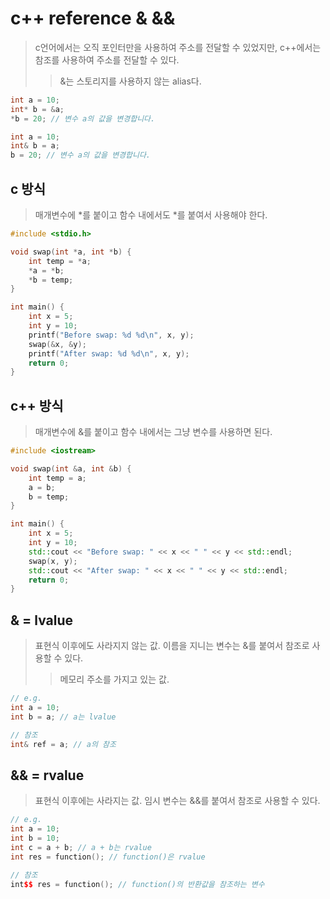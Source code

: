 # c++ reference & &&

> c언어에서는 오직 포인터만을 사용하여 주소를 전달할 수 있었지만, c++에서는 참조를 사용하여 주소를 전달할 수 있다.
>
> > &는 스토리지를 사용하지 않는 alias다.

```cpp
int a = 10;
int* b = &a;
*b = 20; // 변수 a의 값을 변경합니다.

int a = 10;
int& b = a;
b = 20; // 변수 a의 값을 변경합니다.
```

## c 방식

> 매개변수에 *를 붙이고 함수 내에서도 *를 붙여서 사용해야 한다.

```c
#include <stdio.h>

void swap(int *a, int *b) {
    int temp = *a;
    *a = *b;
    *b = temp;
}

int main() {
    int x = 5;
    int y = 10;
    printf("Before swap: %d %d\n", x, y);
    swap(&x, &y);
    printf("After swap: %d %d\n", x, y);
    return 0;
}
```

## c++ 방식

> 매개변수에 &를 붙이고 함수 내에서는 그냥 변수를 사용하면 된다.

```cpp
#include <iostream>

void swap(int &a, int &b) {
    int temp = a;
    a = b;
    b = temp;
}

int main() {
    int x = 5;
    int y = 10;
    std::cout << "Before swap: " << x << " " << y << std::endl;
    swap(x, y);
    std::cout << "After swap: " << x << " " << y << std::endl;
    return 0;
}
```

## & = lvalue

> 표현식 이후에도 사라지지 않는 값. 이름을 지니는 변수는 &를 붙여서 참조로 사용할 수 있다.
>
> > 메모리 주소를 가지고 있는 값.

```cpp
// e.g.
int a = 10;
int b = a; // a는 lvalue

// 참조
int& ref = a; // a의 참조
```

## && = rvalue

> 표현식 이후에는 사라지는 값. 임시 변수는 &&를 붙여서 참조로 사용할 수 있다.

```cpp
// e.g.
int a = 10;
int b = 10;
int c = a + b; // a + b는 rvalue
int res = function(); // function()은 rvalue

// 참조
int$$ res = function(); // function()의 반환값을 참조하는 변수
```
